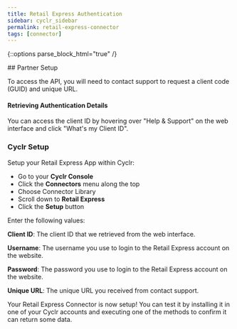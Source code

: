```yaml
---
title: Retail Express Authentication
sidebar: cyclr_sidebar
permalink: retail-express-connector
tags: [connector]
---
```

{::options parse_block_html="true" /}
<section class="card py-5 my-5">
## Partner Setup

To access the API, you will need to contact support to request a client code (GUID) and unique URL. 

#### Retrieving Authentication Details

You can access the client ID by hovering over "Help & Support" on the web interface and click "What's my Client ID". 

### Cyclr Setup

Setup your Retail Express App within Cyclr:

*   Go to your **Cyclr Console**
*   Click the **Connectors** menu along the top
*   Choose Connector Library
*   Scroll down to **Retail Express**
*   Click the **Setup** button

Enter the following values:

**Client ID**: The client ID that we retrieved from the web interface.

**Username**: The username you use to login to the Retail Express account on the website.

**Password**: The password you use to login to the Retail Express account on the website.

**Unique URL**: The unique URL you received from contact support.


Your Retail Express Connector is now setup! You can test it by installing it in one of your Cyclr accounts and executing one of the methods to confirm it can return some data.

</section>

